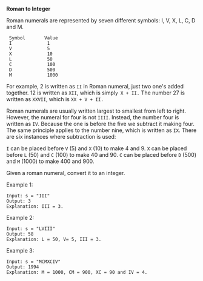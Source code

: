 **Roman to Integer**

Roman numerals are represented by seven different symbols: I, V, X, L, C, D and M.

```
 Symbol       Value
 I             1
 V             5
 X             10
 L             50
 C             100
 D             500
 M             1000
```

For example, 2 is written as `II` in Roman numeral, just two one's added together. 12 is written as `XII`, which is simpl`y X + II.` The number 27 is written as `XXVII`, which is `XX + V + II.`

Roman numerals are usually written largest to smallest from left to right. However, the numeral for four is not `IIII`. Instead, the number four is written as `IV`. Because the one is before the five we subtract it making four. The same principle applies to the number nine, which is written as `IX`. There are six instances where subtraction is used:

`I` can be placed before `V` (5) and `X` (10) to make 4 and 9. 
`X` can be placed before `L` (50) and `C` (100) to make 40 and 90. 
`C` can be placed before `D` (500) and `M` (1000) to make 400 and 900.

Given a roman numeral, convert it to an integer.

 

Example 1:

```
Input: s = "III"
Output: 3
Explanation: III = 3.
```
Example 2:

```
Input: s = "LVIII"
Output: 58
Explanation: L = 50, V= 5, III = 3.
```
Example 3:

```
Input: s = "MCMXCIV"
Output: 1994
Explanation: M = 1000, CM = 900, XC = 90 and IV = 4.
```
